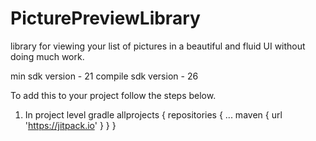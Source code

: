 # PicturePreviewLibrary
library for viewing your list of pictures in a beautiful and fluid UI without doing much work.

min sdk version - 21
compile sdk version - 26

To add this to your project follow the steps below.

1. In project level gradle
    allprojects {
		repositories {
			...
			maven { url 'https://jitpack.io' }
		}
	}
